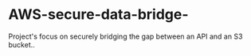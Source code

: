 # AWS-secure-data-bridge-
Project's focus on securely bridging the gap between an API and an S3 bucket..
